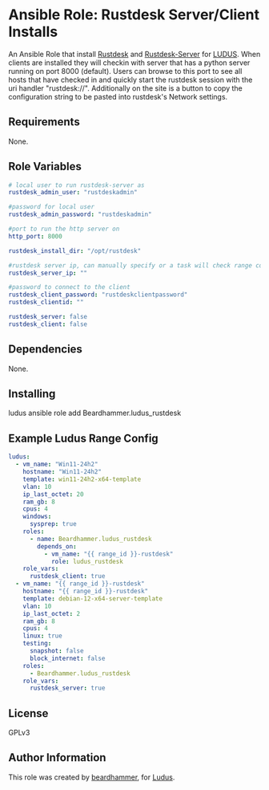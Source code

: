 # Ansible Role: Rustdesk Server/Client Installs

An Ansible Role that install [Rustdesk](https://github.com/rustdesk/rustdesk) and [Rustdesk-Server](https://github.com/rustdesk/rustdesk-server) for  [LUDUS](https://ludus.cloud/).  When clients are installed they will checkin with server that has a python server running on port 8000 (default).  Users can browse to this port to see all hosts that have checked in and quickly start the rustdesk session with the uri handler "rustdesk://".  Additionally on the site is a button to copy the configuration string to be pasted into rustdesk's Network settings.

## Requirements

None.

## Role Variables
```yaml
# local user to run rustdesk-server as
rustdesk_admin_user: "rustdeskadmin"

#password for local user
rustdesk_admin_password: "rustdeskadmin" 

#port to run the http server on
http_port: 8000 

rustdesk_install_dir: "/opt/rustdesk"

#rustdesk server ip, can manually specify or a task will check range config
rustdesk_server_ip: ""

#password to connect to the client
rustdesk_client_password: "rustdeskclientpassword"
rustdesk_clientid: ""

rustdesk_server: false
rustdesk_client: false
```

## Dependencies

None.

## Installing
ludus ansible role add Beardhammer.ludus_rustdesk

## Example Ludus Range Config

```yaml
ludus:
  - vm_name: "Win11-24h2"
    hostname: "Win11-24h2"
    template: win11-24h2-x64-template
    vlan: 10
    ip_last_octet: 20
    ram_gb: 8
    cpus: 4
    windows:
      sysprep: true
    roles:
      - name: Beardhammer.ludus_rustdesk
        depends_on:
          - vm_name: "{{ range_id }}-rustdesk"
            role: ludus_rustdesk
    role_vars:
      rustdesk_client: true
  - vm_name: "{{ range_id }}-rustdesk"
    hostname: "{{ range_id }}-rustdesk"
    template: debian-12-x64-server-template
    vlan: 10
    ip_last_octet: 2
    ram_gb: 8
    cpus: 4
    linux: true
    testing:
      snapshot: false
      block_internet: false
    roles:
      - Beardhammer.ludus_rustdesk
    role_vars:
      rustdesk_server: true
```

## License

GPLv3

## Author Information

This role was created by [beardhammer](https://github.com/Beardhammer), for [Ludus](https://ludus.cloud/).
